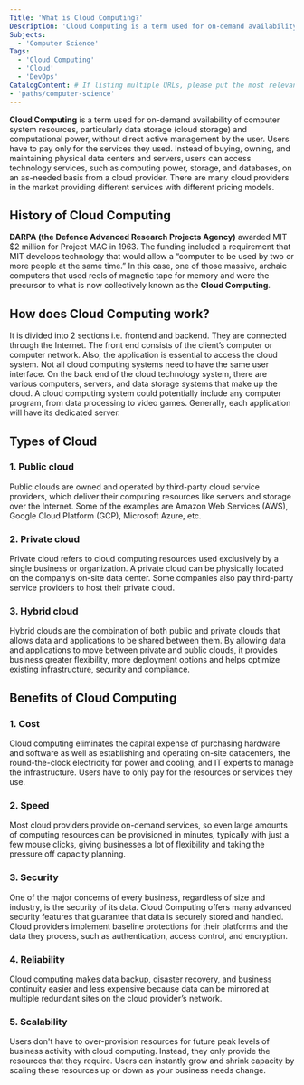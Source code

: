 ```yaml
---
Title: 'What is Cloud Computing?'
Description: 'Cloud Computing is a term used for on-demand availability of computer system resources, particularly data storage (cloud storage) and computational power, without direct active management by the user. Users have to pay only for the services they used. Instead of buying, owning, and maintaining physical data centers and servers, users can access technology services, such as computing power, storage, and databases, on an as-needed basis from a cloud provider. There are many cloud providers in the market providing different services with different pricing models.'
Subjects:
  - 'Computer Science'
Tags:
  - 'Cloud Computing'
  - 'Cloud'
  - 'DevOps'
CatalogContent: # If listing multiple URLs, please put the most relevant one first
- 'paths/computer-science'
---
```


**Cloud Computing** is a term used for on-demand availability of computer system resources, particularly data storage (cloud storage) and computational power, without direct active management by the user. Users have to pay only for the services they used. Instead of buying, owning, and maintaining physical data centers and servers, users can access technology services, such as computing power, storage, and databases, on an as-needed basis from a cloud provider. There are many cloud providers in the market providing different services with different pricing models.

## History of Cloud Computing

**DARPA (the Defence Advanced Research Projects Agency)** awarded MIT $2 million for Project MAC in 1963. The funding included a requirement that MIT develops technology that would allow a “computer to be used by two or more people at the same time.” In this case, one of those massive, archaic computers that used reels of magnetic tape for memory and were the precursor to what is now collectively known as the **Cloud Computing**.

## How does Cloud Computing work?

It is divided into 2 sections i.e. frontend and backend. They are connected through the Internet. The front end consists of the client’s computer or computer network. Also, the application is essential to access the cloud system. Not all cloud computing systems need to have the same user interface. On the back end of the cloud technology system, there are various computers, servers, and data storage systems that make up the cloud. A cloud computing system could potentially include any computer program, from data processing to video games. Generally, each application will have its dedicated server.

## Types of Cloud

### 1. Public cloud

Public clouds are owned and operated by third-party cloud service providers, which deliver their computing resources like servers and storage over the Internet. Some of the examples are Amazon Web Services (AWS), Google Cloud Platform (GCP), Microsoft Azure, etc.

### 2. Private cloud

Private cloud refers to cloud computing resources used exclusively by a single business or organization. A private cloud can be physically located on the company’s on-site data center. Some companies also pay third-party service providers to host their private cloud.

### 3. Hybrid cloud

Hybrid clouds are the combination of both public and private clouds that allows data and applications to be shared between them. By allowing data and applications to move between private and public clouds, it provides business greater flexibility, more deployment options and helps optimize existing infrastructure, security and compliance.

## Benefits of Cloud Computing

### 1. Cost

Cloud computing eliminates the capital expense of purchasing hardware and software as well as establishing and operating on-site datacenters, the round-the-clock electricity for power and cooling, and IT experts to manage the infrastructure. Users have to only pay for the resources or services they use.

### 2. Speed

Most cloud providers provide on-demand services, so even large amounts of computing resources can be provisioned in minutes, typically with just a few mouse clicks, giving businesses a lot of flexibility and taking the pressure off capacity planning.

### 3. Security

One of the major concerns of every business, regardless of size and industry, is the security of its data. Cloud Computing offers many advanced security features that guarantee that data is securely stored and handled. Cloud providers implement baseline protections for their platforms and the data they process, such as authentication, access control, and encryption.

### 4. Reliability

Cloud computing makes data backup, disaster recovery, and business continuity easier and less expensive because data can be mirrored at multiple redundant sites on the cloud provider’s network.

### 5. Scalability

Users don't have to over-provision resources for future peak levels of business activity with cloud computing. Instead, they only provide the resources that they require. Users can instantly grow and shrink capacity by scaling these resources up or down as your business needs change.






